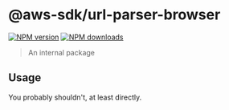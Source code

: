 # @aws-sdk/url-parser-browser

[![NPM version](https://img.shields.io/npm/v/@aws-sdk/url-parser-browser/beta.svg)](https://www.npmjs.com/package/@aws-sdk/url-parser-browser)
[![NPM downloads](https://img.shields.io/npm/dm/@aws-sdk/url-parser-browser.svg)](https://www.npmjs.com/package/@aws-sdk/url-parser-browser)

> An internal package

## Usage

You probably shouldn't, at least directly.
